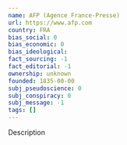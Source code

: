 ```yaml
---
name: AFP (Agence France-Presse)
url: https://www.afp.com
country: FRA
bias_social: 0
bias_economic: 0
bias_ideological:
fact_sourcing: -1
fact_editorial: -1
ownership: unknown
founded: 1835-00-00
subj_pseudoscience: 0
subj_conspiracy: 0
subj_message: -1
tags: []
---
```


Description
